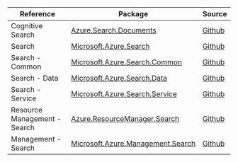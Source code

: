| Reference | Package | Source |
|---|---|---|
|Cognitive Search|[Azure.Search.Documents](https://www.nuget.org/packages/Azure.Search.Documents)|[Github](https://github.com/Azure/azure-sdk-for-net/blob/main/sdk/search/Azure.Search.Documents)|
|Search|[Microsoft.Azure.Search](https://www.nuget.org/packages/Microsoft.Azure.Search)|[Github](https://github.com/Azure/azure-sdk-for-net)|
|Search - Common|[Microsoft.Azure.Search.Common](https://www.nuget.org/packages/Microsoft.Azure.Search.Common)|[Github](https://github.com/Azure/azure-sdk-for-net)|
|Search - Data|[Microsoft.Azure.Search.Data](https://www.nuget.org/packages/Microsoft.Azure.Search.Data)|[Github](https://github.com/Azure/azure-sdk-for-net)|
|Search - Service|[Microsoft.Azure.Search.Service](https://www.nuget.org/packages/Microsoft.Azure.Search.Service)|[Github](https://github.com/Azure/azure-sdk-for-net)|
|Resource Management - Search|[Azure.ResourceManager.Search](https://www.nuget.org/packages/Azure.ResourceManager.Search)|[Github](https://github.com/Azure/azure-sdk-for-net/blob/main/sdk/search/Azure.ResourceManager.Search)|
|Management - Search|[Microsoft.Azure.Management.Search](https://www.nuget.org/packages/Microsoft.Azure.Management.Search)|[Github](https://github.com/Azure/azure-sdk-for-net)|
